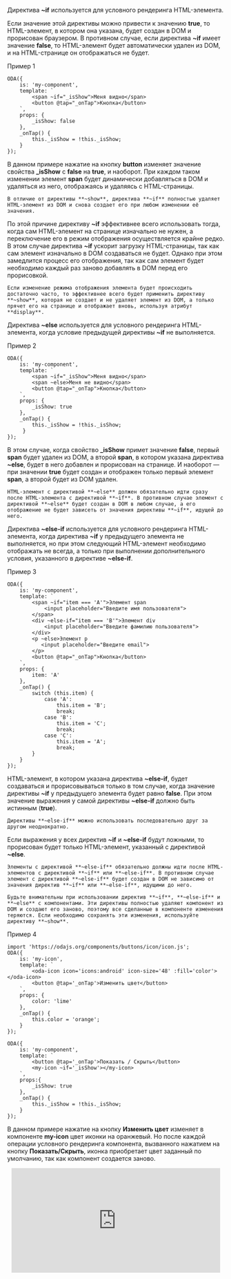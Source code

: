 ﻿Директива **~if** используется для условного рендеринга HTML-элемента.

Если значение этой директивы можно привести к значению **true**, то HTML-элемент, в котором она указана, будет создан в DOM и прорисован браузером.
В противном случае, если директива **~if** имеет значение **false**, то HTML-элемент будет автоматически удален из DOM, и на HTML-странице он отображаться не будет.

Пример 1
```javascript_run_edit_[my-component.js]
ODA({
    is: 'my-component',
    template: `
        <span ~if="_isShow">Меня видно</span>
        <button @tap="_onTap">Кнопка</button>
    `,
    props: {
        _isShow: false
    },
    _onTap() {
        this._isShow = !this._isShow;
    }
});
```

В данном примере нажатие на кнопку **button** изменяет значение свойства **_isShow** с **false** на **true**, и наоборот. При каждом таком изменении элемент **span** будет динамически добавляться в DOM и удаляться из него, отображаясь и удаляясь с HTML-страницы.

```info_md
В отличие от директивы **~show**, директива **~if** полностью удаляет HTML-элемент из DOM и снова создает его при любом изменении её значения.
```

По этой причине директиву **~if** эффективнее всего использовать тогда, когда сам HTML-элемент на странице изначально не нужен, а переключение его в режим отображения осуществляется крайне редко. В этом случае директива **~if** ускорит загрузку HTML-страницы, так как сам элемент изначально в DOM создаваться не будет. Однако при этом замедлится процесс его отображения, так как сам элемент будет необходимо каждый раз заново добавлять в DOM перед его прорисовкой.

```help_md
Если изменение режима отображения элемента будет происходить достаточно часто, то эффективнее всего будет применить директиву **~show**, которая не создает и не удаляет элемент из DOM, а только прячет его на странице и отображает вновь, используя атрибут **display**.
```

Директива **~else** используется для условного рендеринга HTML-элемента, когда условие предыдущей директивы **~if** не выполняется.

Пример 2
```javascript_run_edit_[my-component.js]
ODA({
    is: 'my-component',
    template: `
        <span ~if="_isShow">Меня видно</span>
        <span ~else>Меня не видно</span>
        <button @tap="_onTap">Кнопка</button>
    `,
    props: {
        _isShow: true
    },
    _onTap() {
        this._isShow = !this._isShow;
     }
});
```

В этом случае, когда свойство **_isShow** примет значение **false**, первый **span** будет удален из DOM, а второй **span**, в котором указана директива **~else**, будет в него добавлен и прорисован на странице. И наоборот — при значении  **true** будет создан и отображен только первый элемент **span**, а второй будет из DOM удален.

```warning_md
HTML-элемент с директивой **~else** должен обязательно идти сразу после HTML-элемента c директивой **~if**. В противном случае элемент с директивой **~else** будет создан в DOM в любом случае, а его отображение не будет зависеть от значения директивы **~if**, идущей до него.
```

Директива **~else-if** используется для условного рендеринга HTML-элемента, когда директива **~if** у предыдущего элемента не выполняется, но при этом следующий HTML-элемент необходимо отображать не всегда, а только при выполнении дополнительного условия, указанного в директиве **~else-if**.

Пример 3
```javascript_run_edit_h=80_[my-component.js]
ODA({
    is: 'my-component',
    template: `
        <span ~if="item === 'A'">Элемент span
            <input placeholder="Введите имя пользователя">
        </span>
        <div ~else-if="item === 'B'">Элемент div
            <input placeholder="Введите фамилию пользователя">
        </div>
        <p ~else>Элемент p
           <input placeholder="Введите email">
        </p>
        <button @tap="_onTap">Кнопка</button>
    `,
    props: {
        item: 'A'
    },
    _onTap() {
        switch (this.item) {
            case 'A':
                this.item = 'B';
                break;
            case 'B':
                this.item = 'C';
                break;
            case 'C':
                this.item = 'A';
                break;
        }
    }
});
```

HTML-элемент, в котором указана директива **~else-if**, будет создаваться и прорисовываться только в том случае, когда значение директивы **~if** у предыдущего элемента будет равно **false**. При этом значение выражения у самой директивы **~else-if** должно быть истинным (**true**).

```like_md
Директивы **~else-if** можно использовать последовательно друг за другом неоднократно.
```

Если выражения у всех директив **~if** и **~else-if** будут ложными, то прорисован будет только HTML-элемент, указанный с директивой **~else**.

```warning_md
Элементы с директивой **~else-if** обязательно должны идти после HTML-элементов с директивой **~if** или **~else-if**. В противном случае элемент с директивой **~else-if** будет создан в DOM не зависимо от значения директив **~if** или **~else-if**, идущими до него.
```

```warning_md
Будьте внимательны при использовании директив **~if**, **~else-if** и **~else** с компонентами. Эти директивы полностью удаляют компонент из DOM и создают его заново, поэтому все сделанные в компоненте изменения теряются. Если необходимо сохранять эти изменения, используйте директиву **~show**.
```

Пример 4

```javascript_run_edit_[my-component.js]_h=100_
import 'https://odajs.org/components/buttons/icon/icon.js';
ODA({
    is: 'my-icon',
    template: `
        <oda-icon icon='icons:android' icon-size='48' :fill='color'></oda-icon>
        <button @tap='_onTap'>Изменить цвет</button>
    `,
    props: {
        color: 'lime'
    },
    _onTap() {
        this.color = 'orange';
    }
});

ODA({
    is: 'my-component',
    template: `
        <button @tap='_onTap'>Показать / Скрыть</button>
        <my-icon ~if='_isShow'></my-icon>
    `,
    props:{
        _isShow: true
    },
    _onTap() {
        this._isShow = !this._isShow;
    }
});
```

В данном примере нажатие на кнопку **Изменить цвет** изменяет в компоненте **my-icon** цвет иконки на оранжевый. Но после каждой операции условного рендеринга компонента, вызванного нажатием на кнопку **Показать/Скрыть**, иконка приобретает цвет заданный по умолчанию, так как компонент создается заново.

<div style="position:relative;padding-bottom:48%; margin:10px">
    <iframe src="https://www.youtube.com/embed/M6QI9qut0wI?start=0" frameborder="0" allow="accelerometer; autoplay; encrypted-media; gyroscope; picture-in-picture" allowfullscreen
    	style="position:absolute;width:100%;height:100%;"></iframe>
</div>
